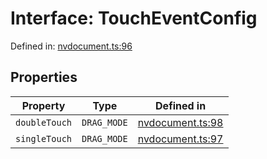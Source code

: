 # Interface: TouchEventConfig

Defined in: [nvdocument.ts:96](https://github.com/thewtex/niivue/blob/main/packages/niivue/src/nvdocument.ts#L96)

## Properties

| Property                               | Type        | Defined in                                                                                            |
| -------------------------------------- | ----------- | ----------------------------------------------------------------------------------------------------- |
| <a id="doubletouch"></a> `doubleTouch` | `DRAG_MODE` | [nvdocument.ts:98](https://github.com/thewtex/niivue/blob/main/packages/niivue/src/nvdocument.ts#L98) |
| <a id="singletouch"></a> `singleTouch` | `DRAG_MODE` | [nvdocument.ts:97](https://github.com/thewtex/niivue/blob/main/packages/niivue/src/nvdocument.ts#L97) |
